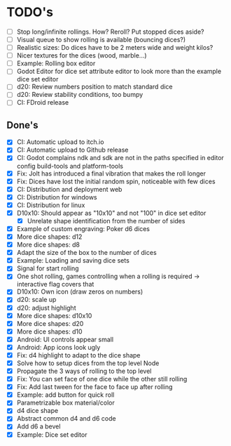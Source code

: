 # TODO's

- [ ] Stop long/infinite rollings. How? Reroll? Put stopped dices aside?
- [ ] Visual queue to show rolling is available (bouncing dices?)
- [ ] Realistic sizes: Do dices have to be 2 meters wide and weight kilos?
- [ ] Nicer textures for the dices (wood, marble...)
- [ ] Example: Rolling box editor
- [ ] Godot Editor for dice set attribute editor to look more than the example dice set editor
- [ ] d20: Review numbers position to match standard dice
- [ ] d20: Review stability conditions, too bumpy
- [ ] CI: FDroid release

## Done's

- [x] CI: Automatic upload to itch.io
- [x] CI: Automatic upload to Github release
- [x] CI: Godot complains ndk and sdk are not in the paths specified in editor config build-tools and platform-tools
- [x] Fix: Jolt has introduced a final vibration that makes the roll longer
- [x] Fix: Dices have lost the initial random spin, noticeable with few dices
- [x] CI: Distribution and deployment web
- [x] CI: Distribution for windows
- [x] CI: Distribution for linux
- [x] D10x10: Should appear as "10x10" and not "100" in dice set editor
    - [x] Unrelate shape identification from the number of sides
- [x] Example of custom engraving: Poker d6 dices
- [x] More dice shapes: d12
- [x] More dice shapes: d8
- [x] Adapt the size of the box to the number of dices
- [x] Example: Loading and saving dice sets
- [x] Signal for start rolling
- [x] One shot rolling, games controlling when a rolling is required -> interactive flag covers that
- [x] D10x10: Own icon (draw zeros on numbers)
- [x] d20: scale up
- [x] d20: adjust highlight
- [x] More dice shapes: d10x10
- [x] More dice shapes: d20
- [x] More dice shapes: d10
- [x] Android: UI controls appear small
- [x] Android: App icons look ugly
- [x] Fix: d4 highlight to adapt to the dice shape
- [x] Solve how to setup dices from the top level Node
- [x] Propagate the 3 ways of rolling to the top level
- [x] Fix: You can set face of one dice while the other still rolling
- [x] Fix: Add last tween for the face to face up after rolling
- [x] Example: add button for quick roll
- [x] Parametrizable box material/color
- [x] d4 dice shape
- [x] Abstract common d4 and d6 code
- [x] Add d6 a bevel
- [x] Example: Dice set editor
